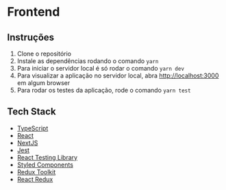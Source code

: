 # Frontend

## Instruções

1. Clone o repositório
1. Instale as dependências rodando o comando `yarn`
1. Para iniciar o servidor local é só rodar o comando `yarn dev`
1. Para visualizar a aplicação no servidor local, abra [http://localhost:3000](http://localhost:3000) em algum browser
1. Para rodar os testes da aplicação, rode o comando `yarn test`

## Tech Stack

- [TypeScript](https://www.typescriptlang.org)
- [React](https://reactjs.org)
- [NextJS](https://nextjs.org)
- [Jest](https://jestjs.io)
- [React Testing Library](https://testing-library.com/docs/react-testing-library/intro)
- [Styled Components](https://styled-components.com)
- [Redux Toolkit](https://redux-toolkit.js.org)
- [React Redux](https://react-redux.js.org)
